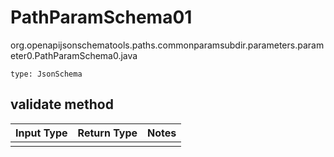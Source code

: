 # PathParamSchema01
org.openapijsonschematools.paths.commonparamsubdir.parameters.parameter0.PathParamSchema0.java
```
type: JsonSchema
```

## validate method
Input Type | Return Type | Notes
------------ | ------------- | -------------
 |  |
